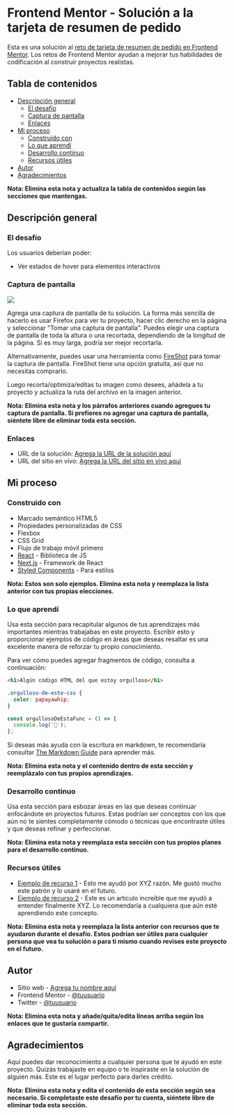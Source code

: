 # Frontend Mentor - Solución a la tarjeta de resumen de pedido

Esta es una solución al [reto de tarjeta de resumen de pedido en Frontend Mentor](https://www.frontendmentor.io/challenges/order-summary-component-QlPmajDUj). Los retos de Frontend Mentor ayudan a mejorar tus habilidades de codificación al construir proyectos realistas.

## Tabla de contenidos

- [Descripción general](#overview)
  - [El desafío](#the-challenge)
  - [Captura de pantalla](#screenshot)
  - [Enlaces](#links)
- [Mi proceso](#my-process)
  - [Construido con](#built-with)
  - [Lo que aprendí](#what-i-learned)
  - [Desarrollo continuo](#continued-development)
  - [Recursos útiles](#useful-resources)
- [Autor](#author)
- [Agradecimientos](#acknowledgments)

**Nota: Elimina esta nota y actualiza la tabla de contenidos según las secciones que mantengas.**

## Descripción general

### El desafío

Los usuarios deberían poder:

- Ver estados de hover para elementos interactivos

### Captura de pantalla

![](./screenshot.jpg)

Agrega una captura de pantalla de tu solución. La forma más sencilla de hacerlo es usar Firefox para ver tu proyecto, hacer clic derecho en la página y seleccionar "Tomar una captura de pantalla". Puedes elegir una captura de pantalla de toda la altura o una recortada, dependiendo de la longitud de la página. Si es muy larga, podría ser mejor recortarla.

Alternativamente, puedes usar una herramienta como [FireShot](https://getfireshot.com/) para tomar la captura de pantalla. FireShot tiene una opción gratuita, así que no necesitas comprarlo.

Luego recorta/optimiza/editas tu imagen como desees, añádela a tu proyecto y actualiza la ruta del archivo en la imagen anterior.

**Nota: Elimina esta nota y los párrafos anteriores cuando agregues tu captura de pantalla. Si prefieres no agregar una captura de pantalla, siéntete libre de eliminar toda esta sección.**

### Enlaces

- URL de la solución: [Agrega la URL de la solución aquí](https://your-solution-url.com)
- URL del sitio en vivo: [Agrega la URL del sitio en vivo aquí](https://your-live-site-url.com)

## Mi proceso

### Construido con

- Marcado semántico HTML5
- Propiedades personalizadas de CSS
- Flexbox
- CSS Grid
- Flujo de trabajo móvil primero
- [React](https://reactjs.org/) - Biblioteca de JS
- [Next.js](https://nextjs.org/) - Framework de React
- [Styled Components](https://styled-components.com/) - Para estilos

**Nota: Estos son solo ejemplos. Elimina esta nota y reemplaza la lista anterior con tus propias elecciones.**

### Lo que aprendí

Usa esta sección para recapitular algunos de tus aprendizajes más importantes mientras trabajabas en este proyecto. Escribir esto y proporcionar ejemplos de código en áreas que deseas resaltar es una excelente manera de reforzar tu propio conocimiento.

Para ver cómo puedes agregar fragmentos de código, consulta a continuación:

```html
<h1>Algún código HTML del que estoy orgulloso</h1>
```

```css
.orgulloso-de-este-css {
  color: papayawhip;
}
```

```js
const orgullosoDeEstaFunc = () => {
  console.log('🎉');
};
```

Si deseas más ayuda con la escritura en markdown, te recomendaría consultar [The Markdown Guide](https://www.markdownguide.org/) para aprender más.

**Nota: Elimina esta nota y el contenido dentro de esta sección y reemplázalo con tus propios aprendizajes.**

### Desarrollo continuo

Usa esta sección para esbozar áreas en las que deseas continuar enfocándote en proyectos futuros. Estas podrían ser conceptos con los que aún no te sientes completamente cómodo o técnicas que encontraste útiles y que deseas refinar y perfeccionar.

**Nota: Elimina esta nota y reemplaza esta sección con tus propios planes para el desarrollo continuo.**

### Recursos útiles

- [Ejemplo de recurso 1](https://www.example.com) - Esto me ayudó por XYZ razón. Me gustó mucho este patrón y lo usaré en el futuro.
- [Ejemplo de recurso 2](https://www.example.com) - Este es un artículo increíble que me ayudó a entender finalmente XYZ. Lo recomendaría a cualquiera que aún esté aprendiendo este concepto.

**Nota: Elimina esta nota y reemplaza la lista anterior con recursos que te ayudaron durante el desafío. Estos podrían ser útiles para cualquier persona que vea tu solución o para ti mismo cuando revises este proyecto en el futuro.**

## Autor

- Sitio web - [Agrega tu nombre aquí](https://www.your-site.com)
- Frontend Mentor - [@tuusuario](https://www.frontendmentor.io/profile/tuusuario)
- Twitter - [@tuusuario](https://www.twitter.com/tuusuario)

**Nota: Elimina esta nota y añade/quita/edita líneas arriba según los enlaces que te gustaría compartir.**

## Agradecimientos

Aquí puedes dar reconocimiento a cualquier persona que te ayudó en este proyecto. Quizás trabajaste en equipo o te inspiraste en la solución de alguien más. Este es el lugar perfecto para darles crédito.

**Nota: Elimina esta nota y edita el contenido de esta sección según sea necesario. Si completaste este desafío por tu cuenta, siéntete libre de eliminar toda esta sección.**
